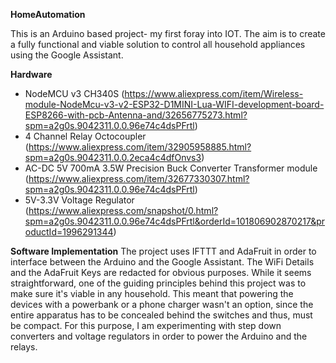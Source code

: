 **HomeAutomation**

This is an Arduino based project- my first foray into IOT. The aim is to create a fully functional and viable solution to control all household appliances using the Google Assistant. 

**Hardware**

* NodeMCU v3 CH340S (https://www.aliexpress.com/item/Wireless-module-NodeMcu-v3-v2-ESP32-D1MINI-Lua-WIFI-development-board-ESP8266-with-pcb-Antenna-and/32656775273.html?spm=a2g0s.9042311.0.0.96e74c4dsPFrtl)
* 4 Channel Relay Octocoupler (https://www.aliexpress.com/item/32905958885.html?spm=a2g0s.9042311.0.0.2eca4c4dfOnvs3)
* AC-DC 5V 700mA 3.5W Precision Buck Converter Transformer module (https://www.aliexpress.com/item/32677330307.html?spm=a2g0s.9042311.0.0.96e74c4dsPFrtl)
* 5V-3.3V Voltage Regulator (https://www.aliexpress.com/snapshot/0.html?spm=a2g0s.9042311.0.0.96e74c4dsPFrtl&orderId=101806902870217&productId=1996291344)

**Software Implementation**
The project uses IFTTT and AdaFruit in order to interface between the Arduino and the Google Assistant. The WiFi Details and the AdaFruit Keys are redacted for obvious purposes.
While it seems straightforward, one of the guiding principles behind this project was to make sure it's viable in any household. This meant that powering the devices with a powerbank or a phone charger wasn't an option, since the entire apparatus has to be concealed behind the switches and thus, must be compact. For this purpose, I am experimenting with step down converters and voltage regulators in order to power the Arduino and the relays. 
